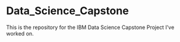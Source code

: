 # Data_Science_Capstone
This is the repository for the IBM Data Science Capstone Project I've worked on.
